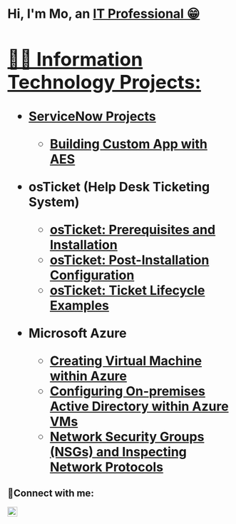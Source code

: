 <h1>Hi, I'm Mo, an <a href="https://linkedin.com/in/mo-dahir">IT Professional 😁

<h2>👨‍💻 Information Technology Projects:</h2>

- <b> ServiceNow Projects </b>
  - [Building Custom App with AES](https://github.com/mo-dahir/App-Engine-Studio)

  
- <b>osTicket (Help Desk Ticketing System)</b>
  - [osTicket: Prerequisites and Installation](https://github.com/mo-dahir/osticket-prereqs)
  - [osTicket: Post-Installation Configuration](https://github.com/mo-dahir/post-install-config)
  - [osTicket: Ticket Lifecycle Examples](https://github.com/mo-dahir/ticket-lifecycle)
- <b>Microsoft Azure</b>
  - [Creating Virtual Machine within Azure](https://github.com/mo-dahir/creating-vm)
  - [Configuring On-premises Active Directory within Azure VMs](https://github.com/mo-dahir/configure-ad)
  - [Network Security Groups (NSGs) and Inspecting Network Protocols](https://github.com/mo-dahir/azure-network-protocols)

<h2>🤳Connect with me:</h2>

[<img align="left" alt="Josh | LinkedIn" width="22px" src="https://cdn.jsdelivr.net/npm/simple-icons@v3/icons/linkedin.svg" />][linkedin]

[linkedin]: https://linkedin.com/in/mo-dahir


